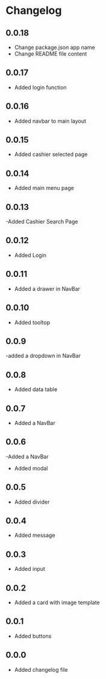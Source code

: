 # Changelog

## 0.0.18

- Change package.json app name
- Change README file content

## 0.0.17

- Added login function

## 0.0.16

- Added navbar to main layout

## 0.0.15

- Added cashier selected page
## 0.0.14

- Added main menu page
## 0.0.13

-Added Cashier Search Page

## 0.0.12

- Added Login

## 0.0.11

- Added a drawer in NavBar

## 0.0.10

- Added tooltop
## 0.0.9
-added a dropdown in NavBar

## 0.0.8
- Added data table

## 0.0.7
- Added a NavBar

## 0.0.6
-Added a NavBar

- Added modal

## 0.0.5

- Added divider

## 0.0.4

- Added message

## 0.0.3

- Added input

## 0.0.2

- Added a card with image template

## 0.0.1

- Added buttons

## 0.0.0

- Added changelog file